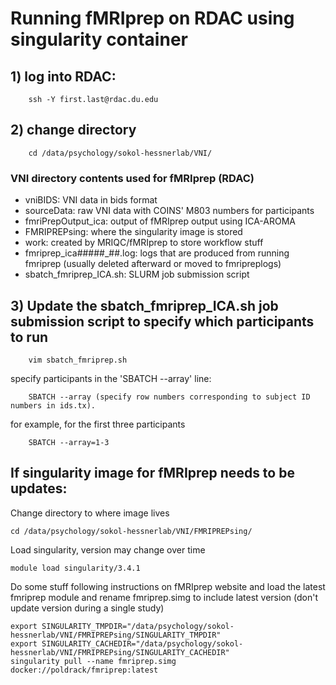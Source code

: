 # Running fMRIprep on RDAC using singularity container


## 1) log into RDAC:
		ssh -Y first.last@rdac.du.edu


## 2) change directory
		cd /data/psychology/sokol-hessnerlab/VNI/

### VNI directory contents used for fMRIprep (RDAC)
-	vniBIDS: VNI data in bids format
-	sourceData:  raw VNI data with COINS' M803 numbers for participants
-	fmriPrepOutput_ica: output of fMRIprep output using ICA-AROMA
-	FMRIPREPsing: where the singularity image is stored 
-	work: created by MRIQC/fMRIprep to store workflow stuff
-	fmriprep_ica#####_##.log: logs that are produced from running fmriprep (usually deleted afterward or moved to fmripreplogs)
-	sbatch_fmriprep_ICA.sh: SLURM job submission script

## 3) Update the sbatch_fmriprep_ICA.sh job submission script to specify which participants to run
		vim sbatch_fmriprep.sh

specify participants in the 'SBATCH --array' line:
		
		SBATCH --array (specify row numbers corresponding to subject ID numbers in ids.tx). 
for example, for the first three participants
		
		SBATCH --array=1-3 



## If singularity image for fMRIprep needs to be updates: 
Change directory to where image lives
	
	cd /data/psychology/sokol-hessnerlab/VNI/FMRIPREPsing/ 
Load singularity, version may change over time
	
	module load singularity/3.4.1 

Do some stuff following instructions on fMRIprep website and load the latest fmriprep module and rename fmriprep.simg to include latest version (don't update version during a single study)

	export SINGULARITY_TMPDIR="/data/psychology/sokol-hessnerlab/VNI/FMRIPREPsing/SINGULARITY_TMPDIR"
	export SINGULARITY_CACHEDIR="/data/psychology/sokol-hessnerlab/VNI/FMRIPREPsing/SINGULARITY_CACHEDIR"
	singularity pull --name fmriprep.simg docker://poldrack/fmriprep:latest 
	
	
